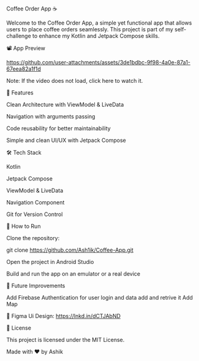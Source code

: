 Coffee Order App ☕

Welcome to the Coffee Order App, a simple yet functional app that allows users to place coffee orders seamlessly. This project is part of my self-challenge to enhance my Kotlin and Jetpack Compose skills.

📽️ App Preview



https://github.com/user-attachments/assets/3de1bdbc-9f98-4a0e-87a1-67eea82a1f1d



Note: If the video does not load, click here to watch it.



🚀 Features

Clean Architecture with ViewModel & LiveData

Navigation with arguments passing

Code reusability for better maintainability

Simple and clean UI/UX with Jetpack Compose

🛠️ Tech Stack

Kotlin

Jetpack Compose

ViewModel & LiveData

Navigation Component

Git for Version Control

📌 How to Run

Clone the repository:

git clone https://github.com/Ash1ik/Coffee-App.git

Open the project in Android Studio

Build and run the app on an emulator or a real device

🌟 Future Improvements

Add Firebase Authentication for user login and data add and retrive it
Add Map

🎨 Figma Ui Design: https://lnkd.in/dCTJAbND

📜 License

This project is licensed under the MIT License.

Made with ❤️ by Ashik



